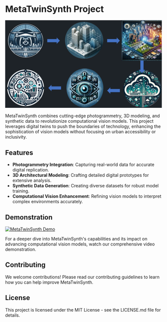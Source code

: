 # MetaTwinSynth Project

![MetaTwinSynth Overview](media/metodologia.png)

MetaTwinSynth combines cutting-edge photogrammetry, 3D modeling, and synthetic data to revolutionize computational vision models. This project leverages digital twins to push the boundaries of technology, enhancing the sophistication of vision models without focusing on urban accessibility or inclusivity.

## Features

- **Photogrammetry Integration**: Capturing real-world data for accurate digital replication.
- **3D Architectural Modeling**: Crafting detailed digital prototypes for extensive analysis.
- **Synthetic Data Generation**: Creating diverse datasets for robust model training.
- **Computational Vision Enhancement**: Refining vision models to interpret complex environments accurately.

## Demonstration

[![MetaTwinSynth Demo](LINK_TO_VIDEO)](LINK_TO_VIDEO)

For a deeper dive into MetaTwinSynth's capabilities and its impact on advancing computational vision models, watch our comprehensive video demonstration.


## Contributing
We welcome contributions! Please read our contributing guidelines to learn how you can help improve MetaTwinSynth.

## License
This project is licensed under the MIT License - see the LICENSE.md file for details.

